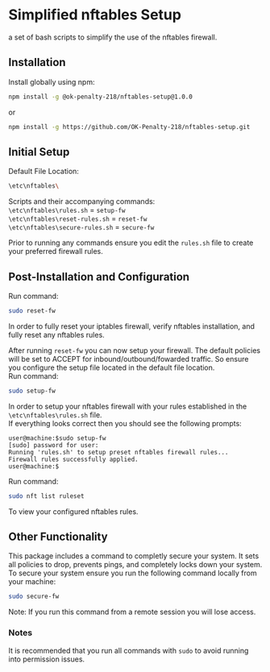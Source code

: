 # Simplified nftables Setup
a set of bash scripts to simplify the use of the nftables firewall.

## Installation
Install globally using npm:<br>
```bash 
npm install -g @ok-penalty-218/nftables-setup@1.0.0
```
or<br>
```bash
npm install -g https://github.com/OK-Penalty-218/nftables-setup.git
```

## Initial Setup
Default File Location: 
```bash
\etc\nftables\
```
Scripts and their accompanying commands:<br>
```\etc\nftables\rules.sh``` = ```setup-fw```<br>
```\etc\nftables\reset-rules.sh``` = ```reset-fw```<br>
```\etc\nftables\secure-rules.sh``` = ```secure-fw```<br>

Prior to running any commands ensure you edit the ```rules.sh``` file to create your preferred firewall rules.

## Post-Installation and Configuration
Run command:
```bash
sudo reset-fw
```
In order to fully reset your iptables firewall, verify nftables installation, and fully reset any nftables rules.<br>

After running ```reset-fw``` you can now setup your firewall. The default policies will be set to ACCEPT for inbound/outbound/fowarded traffic. So ensure you configure the setup file located in the default file location.<br>
Run command:
```bash
sudo setup-fw
```
In order to setup your nftables firewall with your rules established in the ```\etc\nftables\rules.sh``` file.<br>
If everything looks correct then you should see the following prompts:<br>
```
user@machine:$sudo setup-fw
[sudo] password for user:
Running 'rules.sh' to setup preset nftables firewall rules...
Firewall rules successfully applied.
user@machine:$
```
Run command:
```bash
sudo nft list ruleset
```
To view your configured nftables rules.

## Other Functionality
This package includes a command to completly secure your system. It sets all policies to drop, prevents pings, and completely locks down your system.<br>
To secure your system ensure you run the following command locally from your machine:<br>
```bash
sudo secure-fw
```
Note: If you run this command from a remote session you will lose access.

### Notes
It is recommended that you run all commands with ```sudo``` to avoid running into permission issues.
